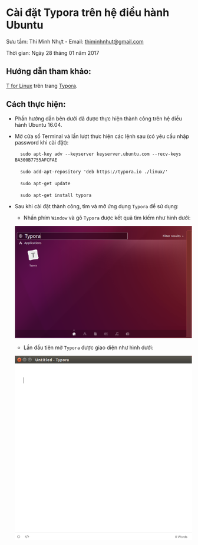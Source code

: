 # Cài đặt Typora trên hệ điều hành Ubuntu

Sưu tầm: Thi Minh Nhựt - Email: thiminhnhut@gmail.com

Thời gian: Ngày 28 tháng 01 năm 2017

## Hướng dẫn tham khảo:

[T for Linux](https://typora.io/#linux) trên trang [Typora](https://typora.io/).

## Cách thực hiện:

* Phần hướng dẫn bên dưới đã được thực hiện thành công trên hệ điều hành Ubuntu 16.04.

* Mở cửa sổ Terminal và lần lượt thực hiện các lệnh sau (có yêu cầu nhập password khi cài đặt):
		
		sudo apt-key adv --keyserver keyserver.ubuntu.com --recv-keys BA300B7755AFCFAE
		
		sudo add-apt-repository 'deb https://typora.io ./linux/'
		
		sudo apt-get update
		
		sudo apt-get install typora
		
* Sau khi cài đặt thành công, tìm và mở ứng dụng `Typora` để sử dụng:
	
	+ Nhấn phím `Window` và gõ `Typora` được kết quả tìm kiếm như hình dưới:

	![](https://raw.githubusercontent.com/thinhutubt/thinhutubt.github.io/master/typora/images/Typora-Ubuntu1604.png)
	
	+ Lần đầu tiên mở `Typora` được giao diện như hình dưới:
	
	![](https://raw.githubusercontent.com/thinhutubt/thinhutubt.github.io/master/typora/images/Open-Typora.png)
